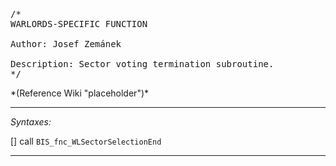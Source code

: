 <pre>/*
WARLORDS-SPECIFIC FUNCTION

Author: Josef Zemánek

Description: Sector voting termination subroutine.
*/</pre>*(Reference Wiki "placeholder")*<!-- Remove this after fill-in -->


---
*Syntaxes:*

[] call `BIS_fnc_WLSectorSelectionEnd`

---

